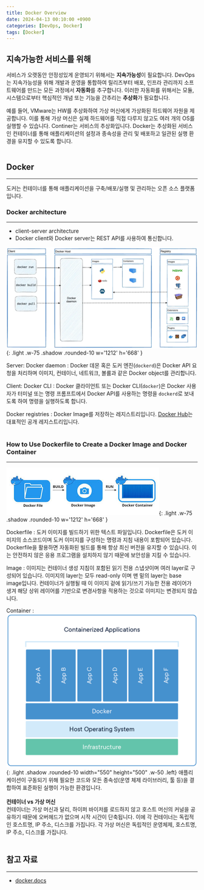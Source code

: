 ```yaml
---
title: Docker Overview
date: 2024-04-13 00:10:00 +0900
categories: [DevOps, Docker]
tags: [Docker]
---
```


## **지속가능한 서비스를 위해**
서비스가 오랫동안 안정성있게 운영되기 위해서는 **지속가능성**이 필요합니다. DevOps는 지속가능성을 위해 개발과 운영을 통합하여 릴리즈부터 배포, 인프라 관리까지 소프트웨어를 만드는 모든 과정에서 **자동화**를 추구합니다. 이러한 자동화를 위해서는 모듈, 시스템으로부터 핵심적인 개념 또는 기능을 간추리는 **추상화**가 필요합니다.

예를 들어, VMware는 HW를 추상화하여 가상 머신에게 가상화된 하드웨어 자원을 제공합니다. 이를 통해 가상 머신은 실제 하드웨어를 직접 다루지 않고도 여러 개의 OS를 실행할 수 있습니다. Continer는 서비스의 추상화입니다. Docker는 추상화된 서비스인 컨테이너를 통해 애플리케이션의 설정과 종속성을 관리 및 배포하고 일관된 실행 환경을 유지할 수 있도록 합니다.
<br/><br/>

## **Docker**
---
도커는 컨테이너를 통해 애플리케이션을 구축/배포/실행 및 관리하는 오픈 소스 플랫폼입니다.

### **Docker architecture**
---
- client-server architecture
- Docker client와 Docker server는 REST API를 사용하여 통신합니다.

![도커 구조](/assets/img/post_img/2024-04-13-1.png){: .light .w-75 .shadow .rounded-10 w='1212' h='668' }

Server: Docker daemon
: Docker 데몬 혹은 도커 엔진(`dockerd`)은 Docker API 요청을 처리하며 이미지, 컨테이너, 네트워크, 볼륨과 같은 Docker object를 관리합니다.

Client: Docker CLI 
: Docker 클라이언트 또는 Docker CLI(`docker`)은 Docker 사용자가 터미널 또는 명령 프롬프트에서 Docker API를 사용하는 명령을 `dockerd`로 보내도록 하여 명령을 실행하도록 합니다.

Docker registries
: Docker Image를 저장하는 레지스트리입니다. [Docker Hub](https://hub.docker.com/)는 대표적인 공개 레지스트리입니다.
<br/><br/>

### **How to Use Dockerfile to Create a Docker Image and Docker Container**
---
![라이프사이클](/assets/img/post_img/2024-04-13-2.png){: .light .w-75 .shadow .rounded-10 w='1212' h='668' }

Dockerfile
: 도커 이미지를 빌드하기 위한 텍스트 파일입니다. Dockerfile은 도커 이미지의 소스코드이며 도커 이미지를 구성하는 명령과 지침 내용이 포함되어 있습니다. Dockerfile을 활용하면 자동화된 빌드를 통해 항상 최신 버전을 유지할 수 있습니다. 이는 안전하지 않은 응용 프로그램을 설치하지 않기 때문에 보안성을 지킬 수 있습니다.

Image
: 이미지는 컨테이너 생성 지침이 포함된 읽기 전용 스냅샷이며 여러 layer로 구성되어 있습니다. 이미지의 layer는 모두 read-only 이며 맨 밑의 layer는 base image입니다. 컨테이너가 실행될 때 이 이미지 겉에 읽기/쓰기 가능한 전용 레이어가 생겨 해당 상위 레이어를 기반으로 변경사항을 적용하는 것으로 이미지는 변경되지 않습니다.

Container
: ![Desktop View](/assets/img/post_img/2024-04-13-3.png){: .light  .shadow .rounded-10 width="550" height="500" .w-50 .left}
애플리케이션이 구동되기 위해 필요한 코드와 모든 종속성(운영 체제 라이브러리, 툴 등)을 결합하여 표준화된 실행이 가능한 환경입니다.
<br/><br/>
**컨테이너 vs 가상 머신** <br/>
컨테이너는 가상 머신과 달리, 하이퍼 바이저를 로드하지 않고 호스트 머신의 커널을 공유하기 때문에 오버헤드가 없으며 시작 시간이 단축됩니다. 이에 각 컨테이너는 독립적인 호스트명, IP 주소, 디스크를 가집니다. 각 가상 머신은 독립적인 운영체제, 호스트명, IP 주소, 디스크를 가집니다.
<br/><br/>

## **참고 자료**
---
- [docker.docs](https://docs.docker.com/get-started/overview/)